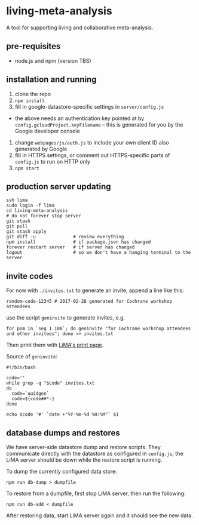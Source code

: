 # living-meta-analysis
A tool for supporting living and collaborative meta-analysis.

## pre-requisites

 * node.js and npm (version TBS)

## installation and running

 1. clone the repo
 1. `npm install`
 1. fill in google-datastore-specific settings in `server/config.js`
   * the above needs an authentication key pointed at by `config.gcloudProject.keyFilename` – this is generated for you by the Google developer console
 1. change `webpages/js/auth.js` to include your own client ID also generated by Google
 1. fill in HTTPS settings, or comment out HTTPS-specific parts of `config.js` to run on HTTP only
 1. `npm start`

## production server updating

```
ssh lima
sudo login -f lima
cd living-meta-analysis
# do not forever stop server
git stash
git pull
git stash apply
git diff -u              # review everything
npm install              # if package.json has changed
forever restart server   # if server has changed
logout                   # so we don't have a hanging terminal to the server
```

## invite codes

For now with `./invites.txt` to generate an invite, append a line like this:

```
random-code-12345 # 2017-02-28 generated for Cochrane workshop attendees
```

use the script `geninvite` to generate invites, e.g.

```
for pom in `seq 1 100`; do geninvite "for Cochrane workshop attendees and other invitees"; done >> invites.txt
```

Then print them with [LiMA's print page](https://lima.soc.port.ac.uk/admin/print-invites).

Source of `geninvite`:

```
#!/bin/bash

code=''
while grep -q "$code" invites.txt
do
  code=`uuidgen`
  code=${code##*-}
done

echo $code '#' `date +"%Y-%m-%d %H:%M"` $1
```

## database dumps and restores

We have server-side datastore dump and restore scripts. They communicate directly with the datastore as configured in `config.js`; the LiMA server should be down while the restore script is running.

To dump the currently configured data store:

`npm run db-dump > dumpfile`

To restore from a dumpfile, first stop LiMA server, then run the following:

`npm run db-add < dumpfile`

After restoring data, start LiMA server again and it should see the new data.
